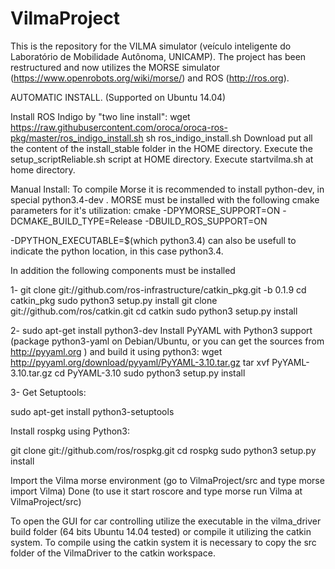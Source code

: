 # VilmaProject
This is the repository for the VILMA simulator (veículo inteligente do Laboratório de Mobilidade Autônoma, UNICAMP).
The project has been restructured and now utilizes the MORSE simulator (https://www.openrobots.org/wiki/morse/)
and ROS (http://ros.org).

AUTOMATIC INSTALL. (Supported on Ubuntu 14.04)

Install ROS Indigo by "two line install":
wget https://raw.githubusercontent.com/oroca/oroca-ros-pkg/master/ros_indigo_install.sh
sh ros_indigo_install.sh
Download put all the content of the install_stable folder in the HOME directory.
Execute the setup_scriptReliable.sh script at HOME directory.
Execute startvilma.sh at home directory.



Manual Install:
To compile Morse it is recommended to install python-dev, in special python3.4-dev .
MORSE must be installed with the following cmake parameters for it's utilization:
cmake -DPYMORSE_SUPPORT=ON -DCMAKE_BUILD_TYPE=Release -DBUILD_ROS_SUPPORT=ON 

-DPYTHON_EXECUTABLE=$(which python3.4) can also be usefull to indicate the python location, in this case python3.4.

In addition the following components must be installed

1-
git clone git://github.com/ros-infrastructure/catkin_pkg.git -b 0.1.9
cd catkin_pkg
sudo python3 setup.py install
git clone git://github.com/ros/catkin.git
cd catkin
sudo python3 setup.py install


2-
sudo apt-get install python3-dev
Install PyYAML with Python3 support (package python3-yaml on Debian/Ubuntu, or you can get the sources from http://pyyaml.org ) and build it using python3:
wget http://pyyaml.org/download/pyyaml/PyYAML-3.10.tar.gz
tar xvf PyYAML-3.10.tar.gz
cd PyYAML-3.10
sudo python3 setup.py install

3-
Get Setuptools:

sudo apt-get install python3-setuptools

Install rospkg using Python3:

git clone git://github.com/ros/rospkg.git
cd rospkg
sudo python3 setup.py install

Import the Vilma morse environment (go to VilmaProject/src and type morse import Vilma) 
Done (to use it start roscore and type morse run Vilma at VilmaProject/src)

To open the GUI for car controlling utilize the executable in the vilma_driver build folder (64 bits Ubuntu 14.04 tested) or compile it utilizing the catkin system. To compile using the catkin system it is necessary to copy the src folder of the VilmaDriver to the catkin workspace.
